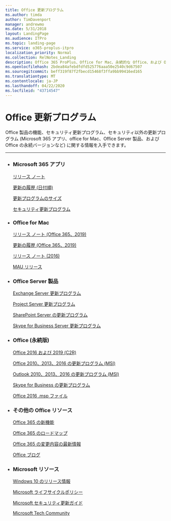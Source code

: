 ```yaml
---
title: Office 更新プログラム
ms.author: timda
author: TimDavenport
manager: andrewmo
ms.date: 5/31/2018
layout: LandingPage
ms.audience: ITPro
ms.topic: landing-page
ms.service: o365-proplus-itpro
localization_priority: Normal
ms.collection: RelNotes_Landing
description: Office 365 ProPlus、Office for Mac、永続的な Office、および Office Server 製品の Office リリースコンテンツへのリンクを IT プロフェッショナルに提供します。
ms.openlocfilehash: 2bdea84afebdfdfd525776aaa50e2540c9d67507
ms.sourcegitcommit: beff319f87f2fbecd15468f3ffa9bb99416ed165
ms.translationtype: MT
ms.contentlocale: ja-JP
ms.lasthandoff: 04/22/2020
ms.locfileid: "43714547"
---
```

# <a name="office-updates"></a>Office 更新プログラム

  
Office 製品の機能、セキュリティ更新プログラム、セキュリティ以外の更新プログラム (Microsoft 365 アプリ、office for Mac、Office Server 製品、および Office の永続バージョンなど) に関する情報を入手できます。
  

---

<ul class="panelContent cardsW">
    <li>
        <div class="cardSize">
            <div class="cardPadding">
                <div class="card">
                    <div class="cardText">
                        <h3>Microsoft 365 アプリ</h3>
                        <p><a href="release-notes-office365-proplus.md">リリース ノート</a></p>
                        <p><a href="update-history-office365-proplus-by-date.md">更新の履歴 (日付順)</a></p>
                        <p><a href="download-sizes-office365-proplus-updates.md">更新プログラムのサイズ</a></p>
                        <p><a href="office365-proplus-security-updates.md">セキュリティ更新プログラム</a></p>
                    </div>
                </div>
            </div>
        </div>
    </li>
    <li>
        <div class="cardSize">
            <div class="cardPadding">
                <div class="card">
                    <div class="cardText">
                        <h3>Office for Mac</h3>
                        <p><a href="release-notes-office-for-mac.md">リリース ノート (Office 365、2019)</a></p>
                        <p><a href="update-history-office-for-mac.md">更新の履歴 (Office 365、2019)</a></p>
                        <p><a href="release-notes-office-2016-mac.md">リリース ノート (2016)</a></p>
                        <p><a href="release-history-microsoft-autoupdate.md">MAU リリース</a></p>
                     </div>
                </div>
            </div>
        </div>
    </li>
    <li>
        <div class="cardSize">
            <div class="cardPadding">
                <div class="card">
                    <div class="cardText">
                        <h3>Office Server 製品</h3>
                        <p><a href="https://docs.microsoft.com/Exchange/new-features/build-numbers-and-release-dates">Exchange Server 更新プログラム</a></p>
                        <p><a href="project-server-updates.md">Project Server 更新プログラム</a></p>
                        <p><a href="sharepoint-updates.md">SharePoint Server の更新プログラム</a></p>
                        <p><a href="https://docs.microsoft.com/SkypeForBusiness/sfb-server-updates">Skype for Business Server 更新プログラム</a></p>
               </div>
                </div>
            </div>
        </div> 
    </li>
</ul>  


<ul class="panelContent cardsW">
    <li>
        <div class="cardSize">
            <div class="cardPadding">
                <div class="card">
                    <div class="cardText">
                        <h3>Office (永続版)</h3>
                            <p><a href="update-history-office-2019.md">Office 2016 および 2019 (C2R)</a></p>
                            <p><a href="office-updates-msi.md">Office 2010、2013、2016 の更新プログラム (MSI)</a></p>
                            <p><a href="outlook-updates-msi.md">Outlook 2010、2013、2016 の更新プログラム (MSI)</a></p>
                            <p><a href="https://docs.microsoft.com/SkypeForBusiness/sfb-client-updates">Skype for Business の更新プログラム</a></p>
                            <p><a href="msp-files-office-2016.md">Office 2016 .msp ファイル</a></p>
                    </div>
                </div>
            </div>
        </div>
    </li>
    <li>
        <div class="cardSize">
            <div class="cardPadding">
                <div class="card">
                    <div class="cardText">
                        <h3>その他の Office リソース</h3>
                            <p><a href="https://support.office.com/article/95c8d81d-08ba-42c1-914f-bca4603e1426">Office 365 の新機能</a></p>
                            <p><a href="https://www.microsoft.com/microsoft-365/roadmap?rtc=2&filters=O365">Office 365 のロードマップ</a></p>
                            <p><a href="https://support.office.com/article/719f4904-cbdd-4889-a0cf-fbd7837dfecd">Office 365 の変更内容の最新情報</a></p>
                            <p><a href="https://www.microsoft.com/microsoft-365/blog/office/">Office ブログ</a></p>
                    </div>
                </div>
            </div>
        </div>
    </li>
    <li>
        <div class="cardSize">
            <div class="cardPadding">
                <div class="card">
                    <div class="cardText">
                        <h3>Microsoft リソース</h3>
                            <p><a href="https://www.microsoft.com/itpro/windows-10/release-information">Windows 10 のリリース情報</a></p>
                            <p><a href="https://support.microsoft.com/lifecycle">Microsoft ライフサイクルポリシー</a></p>
                            <p><a href="https://portal.msrc.microsoft.com/">Microsoft セキュリティ更新ガイド</a></p>
                            <p><a href="https://techcommunity.microsoft.com/">Microsoft Tech Community</a></p>
                    </div>
                </div>
            </div>
        </div>
    </li>
</ul>  
